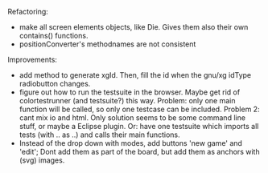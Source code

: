Refactoring:
- make all screen elements objects, like Die. Gives them also their own contains() functions.
- positionConverter's methodnames are not consistent
  
Improvements:  
- add method to generate xgId. Then, fill the id when the gnu/xg idType radiobutton changes.
- figure out how to run the testsuite in the browser. Maybe get rid of colortestrunner (and testsuite?) this way.
  Problem: only one main function will be called, so only one testcase can be included.
  Problem 2: cant mix io and html. 
  Only solution seems to be some command line stuff, or maybe a Eclipse plugin.
  Or: have one testsuite which imports all tests (with .. as ..) and calls their main functions.
- Instead of the drop down with modes, add buttons 'new game' and 'edit';
  Dont add them as part of the board, but add them as anchors with (svg) images.
